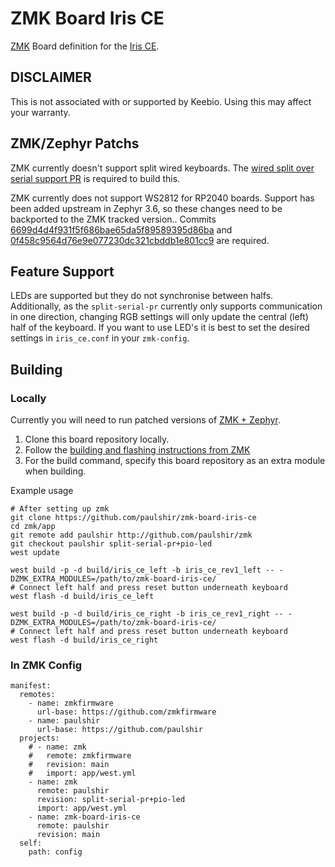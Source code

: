 # ZMK Board Iris CE

[ZMK](https://zmk.dev) Board definition for the [Iris CE](https://keeb.io/products/iris-ce-keyboard).

## DISCLAIMER
This is not associated with or supported by Keebio. Using this may affect your warranty.

## ZMK/Zephyr Patchs
ZMK currently doesn't support split wired keyboards. The [wired split over serial support PR](https://github.com/zmkfirmware/zmk/pull/2080) is required to build this.

ZMK currently does not support WS2812 for RP2040 boards. Support has been added upstream in Zephyr 3.6, so these changes need to be backported to the ZMK tracked version..
Commits [6699d4d4f931f5f686bae65da5f89589395d86ba](https://github.com/zephyrproject-rtos/zephyr/commit/6699d4d4f931f5f686bae65da5f89589395d86ba) and [0f458c9564d76e9e077230dc321cbddb1e801cc9](https://github.com/zephyrproject-rtos/zephyr/commit/0f458c9564d76e9e077230dc321cbddb1e801cc9) are required.

## Feature Support
LEDs are supported but they do not synchronise between halfs. Additionally, as the `split-serial-pr` currently only supports
communication in one direction, changing RGB settings will only update the central (left) half of the keyboard.
If you want to use LED's it is best to set the desired settings in `iris_ce.conf` in your `zmk-config`.

## Building
### Locally
Currently you will need to run patched versions of [ZMK + Zephyr](https://github.com/paulshir/zmk/tree/split-serial-pr%2Bpio-led).

1. Clone this board repository locally.
2. Follow the [building and flashing instructions from ZMK](https://zmk.dev/docs/development/build-flash)
3. For the build command, specify this board repository as an extra module when building.

Example usage
```
# After setting up zmk
git clone https://github.com/paulshir/zmk-board-iris-ce
cd zmk/app
git remote add paulshir http://github.com/paulshir/zmk
git checkout paulshir split-serial-pr+pio-led
west update

west build -p -d build/iris_ce_left -b iris_ce_rev1_left -- -DZMK_EXTRA_MODULES=/path/to/zmk-board-iris-ce/
# Connect left half and press reset button underneath keyboard
west flash -d build/iris_ce_left

west build -p -d build/iris_ce_right -b iris_ce_rev1_right -- -DZMK_EXTRA_MODULES=/path/to/zmk-board-iris-ce/
# Connect left half and press reset button underneath keyboard
west flash -d build/iris_ce_right
```

### In ZMK Config
```
manifest:
  remotes:
    - name: zmkfirmware
      url-base: https://github.com/zmkfirmware
    - name: paulshir
      url-base: https://github.com/paulshir
  projects:
    # - name: zmk
    #   remote: zmkfirmware
    #   revision: main
    #   import: app/west.yml
    - name: zmk
      remote: paulshir
      revision: split-serial-pr+pio-led
      import: app/west.yml
    - name: zmk-board-iris-ce
      remote: paulshir
      revision: main
  self:
    path: config
```
